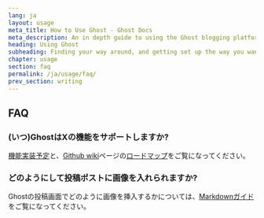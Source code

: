 ```yaml
---
lang: ja
layout: usage
meta_title: How to Use Ghost - Ghost Docs
meta_description: An in depth guide to using the Ghost blogging platform. Got Ghost but not sure how to get going? Start here!
heading: Using Ghost
subheading: Finding your way around, and getting set up the way you want
chapter: usage
section: faq
permalink: /ja/usage/faq/
prev_section: writing
---
```



## FAQ<a id="faq"></a>

### (いつ)GhostはXの機能をサポートしますか?

[機能実装予定](https://github.com/TryGhost/Ghost/wiki/Planned-Features)と、[Github wiki](https://github.com/TryGhost/Ghost/wiki)ページの[ロードマップ](https://github.com/TryGhost/Ghost/wiki/Roadmap)をご覧になってください。

### どのようにして投稿ポストに画像を入れられますか?

Ghostの投稿画面でどのように画像を挿入するかについては、[Markdownガイド](/usage/writing/#markdown)をご覧になってください。

